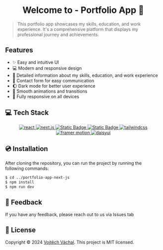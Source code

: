 
<h1 align="center">Welcome to - Portfolio App 👋</h1>

> This portfolio app showcases my skills, education, and work experience. It's a comprehensive platform that displays my professional journey and achievements.

## Features

- :sparkles: Easy and intuitive UI
- :computer: Modern and responsive design
- :book: Detailed information about my skills, education, and work experience
- :email: Contact form for easy communication
- :moon: Dark mode for better user experience
- :dancer: Smooth animations and transitions
- :iphone: Fully responsive on all devices

## 💻 Tech Stack

<p align="center">
<a href="https://reactjs.org" title="react"><img alt="react" src="https://img.shields.io/badge/react-black?style=for-the-badge&logo=react&labelColor=black&color=61DBFB">
</a>
  <a href="https://nextjs.org" title="next.js"><img alt="next.js" src="https://img.shields.io/badge/next.js-black?style=for-the-badge&logo=next.js&labelColor=black&color=000000">
</a>
<a href="https://www.typescriptlang.org" title="typescript"><img alt="Static Badge" src="https://img.shields.io/badge/typescript-black?style=for-the-badge&logo=typescript&labelColor=black&color=blue">
  </a>
<a href="https://axios-http.com/docs/intro" title="typescript"><img alt="Static Badge" src="https://img.shields.io/badge/axios-black?style=for-the-badge&logo=axios&labelColor=black&color=purple">
<a href="https://tailwindcss.com" title="tailwindcss"><img alt="tailwindcss" src="https://img.shields.io/badge/tailwindcss-black?style=for-the-badge&logo=tailwind-css&labelColor=black&color=38B2AC">
</a>
<a href="https://www.framer.com/api/motion/" title="framer motion"><img alt="framer motion" src="https://img.shields.io/badge/framer_motion-black?style=for-the-badge&logo=framer&labelColor=black&color=0055FF">
</a><a href="https://daisyui.com" title="daisyui"><img alt="daisyui" src="https://img.shields.io/badge/daisyui-black?style=for-the-badge&logo=daisyui&labelColor=black&color=EE06D6">
</a>
</p>


## 💿 Installation

After cloning the repository, you can run the project by running the following commands:
```bash
$ cd ../portfolio-app-next-js
$ npm install
$ npm run dev
```

## 📰 Feedback

If you have any feedback, please reach out to us via Issues tab

## 📜 License
Copyright © 2024 [Vojtěch Váchal](https://github.com/vachalvo).
This project is MIT licensed.

